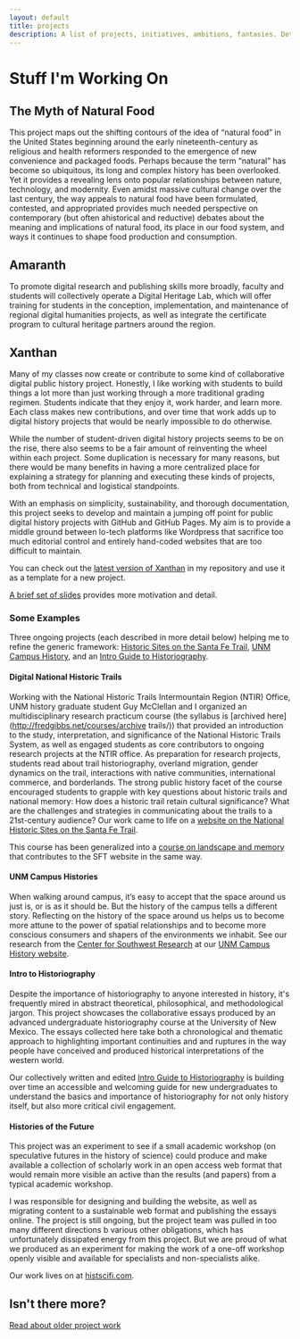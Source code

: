```yaml
---
layout: default
title: projects
description: A list of projects, initiatives, ambitions, fantasies. Details on my research interests in natural food, sustainable digital public history, and Digital Heritage Studies
---
```


# Stuff I'm Working On

## The Myth of Natural Food
This project maps out the shifting contours of the idea of “natural food” in the United States beginning around the early nineteenth-century as religious and health reformers responded to the emergence of new convenience and packaged foods. Perhaps because the term “natural” has become so ubiquitous, its long and complex history has been overlooked. Yet it provides a revealing lens onto popular relationships between nature, technology, and modernity. Even amidst massive cultural change over the last century, the way appeals to natural food have been formulated, contested, and appropriated provides much needed perspective on contemporary (but often ahistorical and reductive) debates about the meaning and implications of natural food, its place in our food system, and ways it continues to shape food production and consumption.


## Amaranth
To promote digital research and publishing skills more broadly, faculty and students will collectively operate a Digital Heritage Lab, which will offer training for students in the conception, implementation, and maintenance of regional digital humanities projects, as well as integrate the certificate program to cultural heritage partners around the region.


## Xanthan
Many of my classes now create or contribute to some kind of collaborative digital public history project. Honestly, I like working with students to build things a lot more than just working through a more traditional grading regimen. Students indicate that they enjoy it, work harder, and learn more. Each class makes new contributions, and over time that work adds up to digital history projects that would be nearly impossible to do otherwise.

While the number of student-driven digital history projects seems to be on the rise, there also seems to be a fair amount of reinventing the wheel within each project. Some duplication is necessary for many reasons, but there would be many benefits in having a more centralized place for explaining a strategy for planning and executing these kinds of projects, both from technical and logistical standpoints.

With an emphasis on simplicity, sustainability, and thorough documentation, this project seeks to develop and maintain a jumping off point for public digital history projects with GitHub and GitHub Pages. My aim is to provide a middle ground between lo-tech platforms like Wordpress that sacrifice too much editorial control and entirely hand-coded websites that are too difficult to maintain.


You can check out the [latest version of Xanthan](https://github.com/fredgibbs/xanthan) in my repository and use it as a template for a new project.

[A brief set of slides](http://fredgibbs.net/presentations/ghi/) provides more motivation and detail.


### Some Examples
Three ongoing projects (each described in more detail below) helping me to refine the generic framework: [Historic Sites on the Santa Fe Trail](https://historic-trails.github.io/website/), [UNM Campus History](http://digital-history-unm/campus-history.io/), and an [Intro Guide to Historiography](https://unm-historiography.github.io/intro-guide/).


#### Digital National Historic Trails
Working with the National Historic Trails Intermountain Region (NTIR) Office, UNM history graduate student Guy McClellan and I organized an multidisciplinary research practicum course (the syllabus is [archived here](http://fredgibbs.net/courses/archive trails/)) that provided an introduction to the study, interpretation, and significance of the National Historic Trails System, as well as engaged students as core contributors to ongoing research projects at the NTIR office. As preparation for research projects, students read about trail historiography, overland migration, gender dynamics on the trail, interactions with native communities, international commerce, and borderlands. The strong public history facet of the course encouraged students to grapple with key questions about historic trails and national memory: How does a historic trail retain cultural significance? What are the challenges and strategies in communicating about the trails to a 21st-century audience? Our work came to life on a [website on the National Historic Sites on the Santa Fe Trail](https://historic-trails.github.io/website/).

This course has been generalized into a [course on landscape and memory](/courses/landscape-memory) that contributes to the SFT website in the same way.


#### UNM Campus Histories
When walking around campus, it’s easy to accept that the space around us just is, or is as it should be. But the history of the campus tells a different story. Reflecting on the history of the space around us helps us to become more attune to the power of spatial relationships and to become more conscious consumers and shapers of the environments we inhabit. See our research from the [Center for Southwest Research](https://elibrary.unm.edu/cswr/) at our [UNM Campus History website](http://campushistory.unm.edu/).


#### Intro to Historiography
Despite the importance of historiography to anyone interested in history, it's frequently mired in abstract theoretical, philosophical, and methodological jargon. This project showcases the collaborative essays produced by an advanced undergraduate historiography course at the University of New Mexico. The essays collected here take both a chronological and thematic approach to highlighting important continuities and and ruptures in the way people have conceived and produced historical interpretations of the western world.

Our collectively written and edited [Intro Guide to Historiography](https://unm-historiography.github.io/intro-guide/) is building over time an accessible and welcoming guide for new undergraduates to understand the basics and importance of historiography for not only history itself, but also more critical civil engagement.


#### Histories of the Future
This project was an experiment to see if a small academic workshop (on speculative futures in the history of science) could produce and make available a collection of scholarly work in an open access web format that would remain more visible an active than the results (and papers) from a typical academic workshop.

I was responsible for designing and building the website, as well as migrating content to a sustainable web format and publishing the essays online. The project is still ongoing, but the project team was pulled in too many different directions b various other obligations, which has unfortunately dissipated energy from this project. But we are proud of what we produced as an experiment for making the work of a one-off workshop openly visible and available for specialists and non-specialists alike.

Our work lives on at [histscifi.com](http://histscifi.com).


## Isn't there more?
[Read about older project work <i class="fas fa-arrow-circle-right"></i>](old-work)
